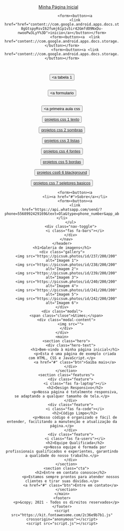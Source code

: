 <!DOCTYPE html>
<html>
<head>
	<title>Minha Página Inicial</title>
	<meta charset="UTF-8">
	<meta name="viewport" content="width=device-width, initial-scale=1.0">
	<style>
	* {
	box-sizing: border-box;
}

body {
	margin: 0;
	padding: 0;
	font-family: Arial, sans-serif;
}

header {
	background-color: #333;
	color: #fff;
	padding: 10px;
	position: fixed;
	top: 0;
	left: 0;
	width: 100%;
	z-index: 999;
}

.logo a {
	color: #fff;
	font-size: 1.5rem;
	font-weight: bold;
	text-decoration: none;
}

.nav-links {
	display: flex;
	justify-content: space-between;
	align-items: center;
}

.nav-links li {
	margin: 0 10px;
}

.nav-links li a {
	color: #fff;
	text-decoration: none;
}

.nav-toggle {
	cursor: pointer;
	display: none;
}

.hero {
	background-image: url('https://images.unsplash.com/photo-1521747116042-5a810fda9664');
	background-size: cover;
	background-position: center;
	height: 100vh;
	display: flex;
	align-items: center;
}

.hero-text {
	color: #fff;
	text-align: center;
	margin: 0 auto;
}

.hero-text h1 {
	font-size: 3rem;
	margin-bottom: 20px;
}

.hero-text p {
	font-size: 1.5rem;
	margin-bottom: 30px;
}

.btn {
	display: inline-block;
	background-color: #fff;
	color: #333;
	padding: 10px 20px;
	border-radius: 5px;
	text-decoration: none;
	transition: background-color 0.3s ease;
}

.btn:hover {
	background-color: #333;
	color: #fff;
}

.features {
	display: flex;
	flex-wrap: wrap;
	justify-content: center;
	align-items: center;
	padding: 50px 0;
}

.feature {
	flex-basis: 300px;
	margin: 20px;
	padding: 20px;
	background-color: #f2f2f2;
	border-radius: 5px;
	text-align: center;
	box-shadow: 0 0 10px rgba(0,0,0,0.2);
}

.feature i {
	font-size: 3rem;
	margin-bottom: 20px;
}

.feature h2 {
	font-size: 1.5rem;
	margin-bottom: 20px;
}

.feature p {
	font-size: 1rem;
}

.cta {
	background-color: #333;
	color: #fff;
	text-align: center;
	padding: 50px 0;
}

.cta h2 {
	font-size: 2rem;
	margin-bottom: 20px;
}

.cta p {
	font-size: 1.5rem;
	margin-bottom: 30px;
}

footer {
	background-color: #333;
	color: #fff;
	padding: 10px;
	text-align: center;
	position: fixed;
	bottom: 0;
	left: 0;
	width: 100%;
}

/* Media Queries */

@media screen and (max-width: 768px) {
	.nav-links {
		display: none;
	}

	.nav-toggle {
		display: block;
		font-size: 1.5rem;
		margin-right: 20px;
	}

	.nav-open .nav-links {
		display: flex;
		flex-direction: column;
		align-items: center;
		width: 100%;
		position: absolute;
		top: 60px;
		left: 0;
		background-color: #333;
		padding: 10px 0;
	}

	.nav-open .nav-links li {
		margin: 10px 0;
	}

	.hero-text h1 {
		font-size: 2rem;
	}

	.hero-text p {
		font-size: 1rem;
	}

	.feature {
		flex-basis: 100%;
	}
} 
	</style>
</head>
<body>
	<header>
		<nav>
			<div class="logo">
				<a href="#">Minha Página Inicial</a>
			</div>
			<ul class="nav-links">
			
				<form><button><a
				<link href="href="content://com.google.android.apps.docs.storage.legacy/enc%3Dencoded%3DK5T6dn_BJa-8gGtspyRsvI62fumj61p1v5ir42GmfdO9NxDu-nwooPw3LyY%3D">inicio</a></button></form>
				<form><button><a  <link href="content://com.google.android.apps.docs.storage.legacy/enc%3Dencoded%3DYT06idgIjYrgZZS9Kwg1_kJwZ_8E51QzTNGBksh0poGWqV0yDM9G9fZInh0%3D">atividade1</a></button></form>
				<form><button><a <link href="content://com.google.android.apps.docs.storage.legacy/enc%3Dencoded%3DAL8UV0f8Y_zeRJrb9BvhkHbrZ3oqYN9fvwqxj4LnucNYE78Sr80BPwtHeZs%3D">lista</a></button></form>
 <form><button><a <link href="content://com.google.android.apps.docs.storage.legacy/enc%3Dencoded%3D3p-7WOV3XtznnV7XCeOIdEiyJ19XmV4HTaDtQJOoibfyH6GfBCg9XdPWXAw%3D">tabela 1</a></button></form>
 <form><button><a <link  href="content://com.google.android.apps.docs.storage.legacy/enc%3Dencoded%3D7ucF_yNW_LKVuRyXVxcMI_WuzuKlDS9-2xbF7A6rbLTs0CJuIGwHzL3Adw%3D%3D">formulario</a></button></form>
 <form><button><a <link  href="content://com.google.android.apps.docs.storage.legacy/enc%3Dencoded%3D6BMinr8WI5GlerO7nTivIcQmTRD8P9V1nXCFL3Vvi5uTZJtY66fK23Zl1lI%3D">primeira aula css</a></button></form>
<form><button><a <link  href="content://com.google.android.apps.docs.storage.legacy/enc%3Dencoded%3DRZ1oS1jU-arWf5VzR1pvD4f6gUmk6fVIpFq9nx5BUlnFaA7uoGRS0f4jN24%3D">projetos css 1 texto</a></button></form>


<form><button><a
<link href="content://com.google.android.apps.docs.storage.legacy/enc%3Dencoded%3Docl7ssnaTwNo-O3GGALXghxXHA63af452Ixhi7U5quCBVyAcKpOYqq29oms%3D">projetos css 2 sombras </a></button></form>


<form><button><a
<link href="content://com.google.android.apps.docs.storage.legacy/enc%3Dencoded%3DgGU40kyex2s_414qlpIqVJehKrXF8WyAcB93DCeo0363POE9ItoPOeA41W0%3D">projetos css 3 listas</a></button></form>

<form><button><a
<link href="content://com.google.android.apps.docs.storage.legacy/enc%3Dencoded%3D3VxKjbGtHC4HXvZdoqeMlEUl3lUCyQusueGLJRwJFs8hfPzgyaPcRWMprzc%3D">projetos css 4 fontes</a></button></form>

<form><button><a
<link href="content://com.google.android.apps.docs.storage.legacy/enc%3Dencoded%3DlyDmoQY8vZIufNFyq0nnsK-rpkQyKeqxwkApl0KcqlOJSIxzJjcd2l-xmvw%3D">projetos css 5 bordas </a></button></form>

<form><button><a
<link href="content://com.google.android.apps.docs.storage.legacy/enc%3Dencoded%3DQsr9G9_e3bJko8UW-6HlKWaDgG2RZHIwE7Ndl2kM-iuCq2C1WcBYvW1SyoQ%3D">projetos css6 
6 blackground</a></button></form>

<form><button><a
<link href="content://com.google.android.apps.docs.storage.legacy/enc%3Dencoded%3DK5T6dn_BJa-8gGtspyRsvI62fumj61p1v5ir42GmfdO9NxDu-nwooPw3LyY%3D">projetos css 7 seletores basicos</a></button></form>


				<form><button><a
				<li><a href="#">Sobre</a></li>
				<form><button><a
				<link href="https://api.whatsapp.com/send/?phone=5568992429169&text=Ola&type=phone_number&app_absent=0">Contato</a></li>
			</ul>
			<div class="nav-toggle">
				<i class="fas fa-bars"></i>
			</div>
		</nav>
	</header>
	<h1>Galeria de imagens</h1>
	<div class="gallery">
		<img src="https://picsum.photos/id/237/200/200" alt="Imagem 1">
		<img src="https://picsum.photos/id/238/200/200" alt="Imagem 2">
		<img src="https://picsum.photos/id/239/200/200" alt="Imagem 3">
		<img src="https://picsum.photos/id/240/200/200" alt="Imagem 4">
		<img src="https://picsum.photos/id/241/200/200" alt="Imagem 5">
		<img src="https://picsum.photos/id/242/200/200" alt="Imagem 6">
	</div>
	<div class="modal">
		<span class="close">&times;</span>
		<div class="modal-content">
			<img src="">
		</div>
	</div>
	<main>
		<section class="hero">
			<div class="hero-text">
				<h1>Bem-vindo à minha página inicial</h1>
				<p>Esta é uma página de exemplo criada com HTML, CSS e JavaScript.</p>
				<a href="#" class="btn">Saiba mais</a>
			</div>
		</section>
		<section class="features">
			<div class="feature">
				<i class="fas fa-laptop"></i>
				<h2>Design Responsivo</h2>
				<p>Nossa página é totalmente responsiva, se adaptando a qualquer tamanho de tela.</p>
			</div>
			<div class="feature">
				<i class="fas fa-code"></i>
				<h2>Código Limpo</h2>
				<p>Nosso código é organizado e fácil de entender, facilitando a manutenção e atualização da página.</p>
			</div>
			<div class="feature">
				<i class="fas fa-users"></i>
				<h2>Equipe Qualificada</h2>
				<p>Nossa equipe é formada por profissionais qualificados e experientes, garantindo a qualidade do nosso trabalho.</p>
			</div>
		</section>
		<section class="cta">
			<h2>Entre em contato conosco</h2>
			<p>Estamos sempre prontos para atender nossos clientes e tirar suas dúvidas.</p>
			<a href="#" class="btn">Entre em contato</a>
		</section>
	</main>
	<footer>
		<p>&copy; 2021 - Todos os direitos reservados</p>
	</footer>
	<script src="https://kit.fontawesome.com/2c36e9b7b1.js" crossorigin="anonymous"></script>
	<script src="script.js"></script>
</body>
</html>


<script>
// Adiciona um evento de clique em cada imagem da galeria
		var imagens = document.querySelectorAll('.gallery img');
		for (var i = 0; i < imagens.length; i++) {
			imagens[i].addEventListener('click', function() {
				// Obtém a imagem clicada e exibe o modal com a imagem ampliada
				var modal = document.querySelector('.modal');
				var modalImg = document.querySelector('.modal-content img');
				modal.style.display = 'block';
				modalImg.src = this.src;
			});
		}
		// Adiciona um evento de clique no botão de fechar o modal
		document.querySelector('.close').addEventListener('click', function() {
			// Fecha o modal
			document.querySelector('.modal').style.display = 'none';
		});
const navToggle = document.querySelector('.nav-toggle');
const navLinks = document.querySelectorAll('.nav__link');

navToggle.addEventListener('click', () => {
    document.body.classList.toggle('nav-open');
});

navLinks.forEach(link => {
    link.addEventListener('click', () => {
        document.body.classList.remove('nav-open');
    });
});
// Adiciona um evento de clique em cada imagem da galeria
		var imagens = document.querySelectorAll('.gallery img');
		for (var i = 0; i < imagens.length; i++) {
			imagens[i].addEventListener('click', function() {
				// Obtém a imagem clicada e exibe o modal com a imagem ampliada
				var modal = document.querySelector('.modal');
				var modalImg = document.querySelector('.modal-content img');
				modal.style.display = 'block';
				modalImg.src = this.src;
			});
		}
		// Adiciona um evento de clique no botão de fechar o modal
	
</script>
